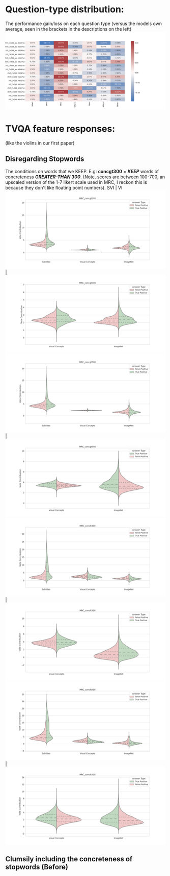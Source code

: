 # Question-type distribution:
The performance gain/loss on each question type (versus the models own average, seen in the brackets in the descriptions on the left)
![Browser isnt rendering](qtype/conc_hmap_full.png)

# TVQA feature responses:
(like the violins in our first paper)

## Disregarding Stopwords
The conditions on words that we KEEP. E.g: **concgt300** = ***KEEP*** words of concreteness ***GREATER-THAN 300***. (Note, scores are between 100-700, an upscaled version of the 1-7 likert scale used in MRC, I reckon this is because they don't like floating point numbers).
SVI | VI
![](violins/disregarding_stopwords/svi_concgt300.png)|![](violins/disregarding_stopwords/vi_concgt300.png)
![](violins/disregarding_stopwords/svi_concgt500.png)|![](violins/disregarding_stopwords/vi_concgt500.png)
![](violins/disregarding_stopwords/svi_conclt300.png)|![](violins/disregarding_stopwords/vi_conclt300.png)
![](violins/disregarding_stopwords/svi_conclt500.png)|![](violins/disregarding_stopwords/vi_conclt500.png)

## Clumsily including the concreteness of stopwords (Before) 

